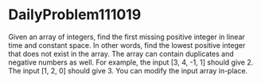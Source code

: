# DailyProblem111019
Given an array of integers, find the first missing positive integer in linear time and constant space. In other words, find the lowest positive integer that does not exist in the array. The array can contain duplicates and negative numbers as well.  For example, the input [3, 4, -1, 1] should give 2. The input [1, 2, 0] should give 3.  You can modify the input array in-place.
